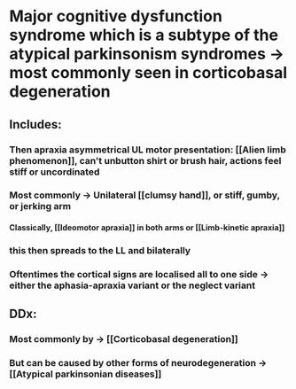 # Major cognitive dysfunction syndrome which is a subtype of the atypical parkinsonism syndromes -> most commonly seen in corticobasal degeneration
## Includes:
### Then apraxia asymmetrical UL motor presentation: [[Alien limb phenomenon]], can't unbutton shirt or brush hair, actions feel stiff or uncordinated 
### Most commonly -> Unilateral [[clumsy hand]], or stiff, gumby, or jerking arm 
#### Classically, [[Ideomotor apraxia]] in both arms or [[Limb-kinetic apraxia]]
### this then spreads to the LL and bilaterally 
### Oftentimes the cortical signs are localised all to one side -> either the aphasia-apraxia variant or the neglect variant 
## DDx:
### Most commonly by -> [[Corticobasal degeneration]]
### But can be caused by other forms of neurodegeneration -> [[Atypical parkinsonian diseases]]